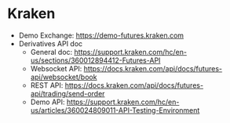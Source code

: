 # Kraken

* Demo Exchange: https://demo-futures.kraken.com
* Derivatives API doc
  * General doc: https://support.kraken.com/hc/en-us/sections/360012894412-Futures-API
  * Websocket API: https://docs.kraken.com/api/docs/futures-api/websocket/book
  * REST API: https://docs.kraken.com/api/docs/futures-api/trading/send-order
  * Demo API: https://support.kraken.com/hc/en-us/articles/360024809011-API-Testing-Environment